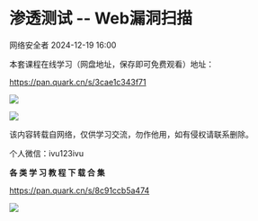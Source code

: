 #  渗透测试 -- Web漏洞扫描   
 网络安全者   2024-12-19 16:00  
  
本套课程在线学习（网盘地址，保存即可免费观看）地址：  
  
https://pan.quark.cn/s/3cae1c343f71  
  
![](https://mmbiz.qpic.cn/sz_mmbiz_png/0JJXjA8siccxBI3CAHBAT2uLwocZkyKqkib7FQSHAiaIkMujicia9yRUTicMfc5JlexxmwBZOE0g4ZmNaU0IVgHnjhTg/640?wx_fmt=png&from=appmsg "")  
  
![](https://mmbiz.qpic.cn/sz_mmbiz_png/0JJXjA8siccxBI3CAHBAT2uLwocZkyKqkeYaH5K8SmnW2tpMOJ932mSKcGkibws9PPibhicFJwPMcezibd2xRxh4aHA/640?wx_fmt=png&from=appmsg "")  
  
  
该内容转载自网络，仅供学习交流，勿作他用，如有侵权请联系删除。  
  
  
  
  
个人微信：ivu123ivu  
  
  
**各 类 学 习 教 程 下 载 合 集**  
  
  
  
  
  
  
  
  
  
https://pan.quark.cn/s/8c91ccb5a474  
  
  
![](https://mmbiz.qpic.cn/sz_mmbiz_png/8H1dCzib3UibuuhdO7GMx4wqK5PQMWgr8pNaudBlYJUYXP6R6LcL0d3UYmPLoiajIXwaibhvlchGibgiaBGwMSwuq58g/640?wx_fmt=other&from=appmsg&tp=webp&wxfrom=5&wx_lazy=1&wx_co=1 "")  
  
  
